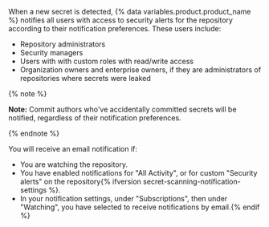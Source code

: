 When a new secret is detected, {% data variables.product.product_name %} notifies all users with access to security alerts for the repository according to their notification preferences. These users include:
- Repository administrators
- Security managers
- Users with with custom roles with read/write access
- Organization owners and enterprise owners, if they are administrators of repositories where secrets were leaked

{% note %}

**Note:** Commit authors who've accidentally committed secrets will be notified, regardless of their notification preferences.

{% endnote %}

You will receive an email notification if:
- You are watching the repository.
- You have enabled notifications for "All Activity", or for custom "Security alerts" on the repository{% ifversion secret-scanning-notification-settings %}.
- In your notification settings, under "Subscriptions", then under "Watching", you have selected to receive notifications by email.{% endif %}

